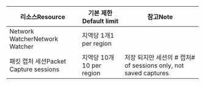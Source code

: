 | <span data-ttu-id="de60e-101">리소스</span><span class="sxs-lookup"><span data-stu-id="de60e-101">Resource</span></span> | <span data-ttu-id="de60e-102">기본 제한</span><span class="sxs-lookup"><span data-stu-id="de60e-102">Default limit</span></span> | <span data-ttu-id="de60e-103">참고</span><span class="sxs-lookup"><span data-stu-id="de60e-103">Note</span></span> |
| --- | --- | --- |
| <span data-ttu-id="de60e-104">Network Watcher</span><span class="sxs-lookup"><span data-stu-id="de60e-104">Network Watcher</span></span> | <span data-ttu-id="de60e-105">지역당 1개</span><span class="sxs-lookup"><span data-stu-id="de60e-105">1 per region</span></span>  | |
| <span data-ttu-id="de60e-106">패킷 캡처 세션</span><span class="sxs-lookup"><span data-stu-id="de60e-106">Packet Capture sessions</span></span> |<span data-ttu-id="de60e-107">지역당 10개</span><span class="sxs-lookup"><span data-stu-id="de60e-107">10 per region</span></span> |<span data-ttu-id="de60e-108">저장 되지만 세션의 # 캡처</span><span class="sxs-lookup"><span data-stu-id="de60e-108"># of sessions only, not saved captures</span></span> |


